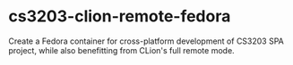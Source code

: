# cs3203-clion-remote-fedora
Create a Fedora container for cross-platform development of CS3203 SPA project, while also benefitting from CLion's full remote mode.

